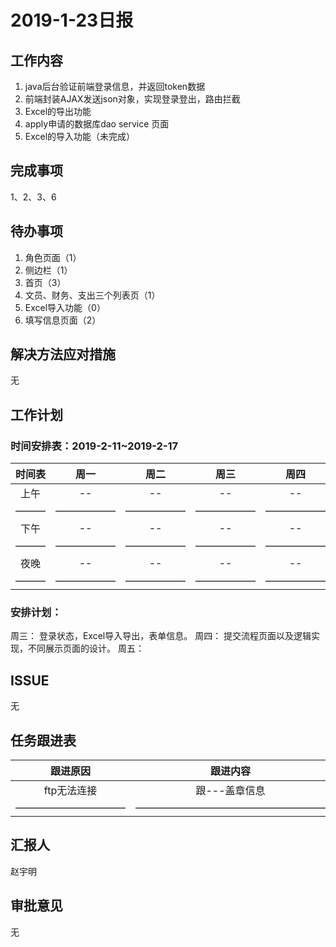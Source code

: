 # 2019-1-23日报

## 工作内容

1. java后台验证前端登录信息，并返回token数据
2. 前端封装AJAX发送json对象，实现登录登出，路由拦截
3. Excel的导出功能
4. apply申请的数据库dao service 页面
5. Excel的导入功能（未完成）

## 完成事项

1、2、3、6

## 待办事项

1. 角色页面（1）
2. 侧边栏（1）
3. 首页（3）
4. 文员、财务、支出三个列表页（1）
5. Excel导入功能（0）
6. 填写信息页面（2）

## 解决方法应对措施

无

## 工作计划 

### 时间安排表：2019-2-11~2019-2-17

| 时间表 | 周一 | 周二  | 周三 | 周四 | 周五 | 周六 | 周日 |
| :-----: | :-----: |  :-----:  | :-----: | :-----: | :-----: | :-----: | :-----: |
|  上午 |  -- | -- | -- | -- | -- | -- | -- |
| ——— | —————— | —————— | —————— | —————— | —————— | ———— | ———— |
|  下午 |  -- | -- | -- | -- | -- | -- | -- |
| ——— | —————— | —————— | —————— | —————— | —————— | ———— | ———— |
|  夜晚 |  -- | -- | -- | -- | -- | -- | -- |
| ——— | —————— | —————— | —————— | —————— | —————— | ———— | ———— |

### 安排计划：

周三： 登录状态，Excel导入导出，表单信息。
周四： 提交流程页面以及逻辑实现，不同展示页面的设计。
周五： 

## ISSUE

无

## 任务跟进表

| 跟进原因 | 跟进内容  | 跟进人员 | 完成情况 | 跟进日期 |
| :-----: |  :-----:  | :-----: | :-----: | :-----: |
|  ftp无法连接 | 跟---盖章信息 | sid | -- | 2018-1-23 |
| ——————————— | ——————————————————— | ————— | ————— | —————— |

## 汇报人

赵宇明

## 审批意见

无 
